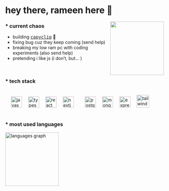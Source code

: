 <h1 align="left">hey there, rameen here 🍜</h1>


<img align="right" height="170" src="https://media3.giphy.com/media/v1.Y2lkPTc5MGI3NjExOXdpdWY4NzI3NGkwM3pld2lwbXV5bjlqaDVuMjlsY3Y1dHNtOHQ0biZlcD12MV9pbnRlcm5hbF9naWZfYnlfaWQmY3Q9Zw/Fj0MaDHcLycOk/giphy.gif"  />

<h3 align="left">* current chaos</h3>


<ul align="left">
  <li>building <a href="www.capyclip.com"> <kbd>capyclip</kbd></a> 🍊</li> 
  <li>fixing bug cuz they keep coming (send help)</li> 
  <li>breaking my low ram pc with coding experiments (also send help)</li>
  <li>pretending i like js (i don’t, but... )</li>
</ul>
<br>
<h3 align="left">* tech stack</h3>
<!-- <hr> -->
<br>
<div align="left">
  &emsp;
  <img src="https://cdn.jsdelivr.net/gh/devicons/devicon/icons/javascript/javascript-original.svg" height="35" alt="javascript logo"  />
  <img width="12" />
  <img src="https://cdn.jsdelivr.net/gh/devicons/devicon/icons/typescript/typescript-original.svg" height="35" alt="typescript logo"  />
  <img width="12" />
  <img src="https://cdn.jsdelivr.net/gh/devicons/devicon/icons/react/react-original.svg" height="35" alt="react logo"  />
  <img width="12" />
  <img src="https://cdn.jsdelivr.net/gh/devicons/devicon/icons/nextjs/nextjs-original.svg" height="35" alt="nextjs logo"  />
  <img width="12" />
<!--   <img src="https://cdn.jsdelivr.net/gh/devicons/devicon/icons/nodejs/nodejs-original.svg" height="40" alt="nodejs logo"  /> -->
  <img width="12" />
  <img src="https://cdn.jsdelivr.net/gh/devicons/devicon/icons/postgresql/postgresql-original.svg" height="35" alt="postgresql logo"  />
  <img width="12" />
  <img src="https://cdn.jsdelivr.net/gh/devicons/devicon/icons/mongodb/mongodb-original.svg" height="35" alt="mongodb logo"  />
  <img width="12" />
  <img src="https://cdn.jsdelivr.net/gh/devicons/devicon/icons/express/express-original.svg" height="35" alt="express logo"  />
  <img width="12" />
  <img src="https://cdn.jsdelivr.net/gh/devicons/devicon/icons/tailwindcss/tailwindcss-original-wordmark.svg" height="40" alt="tailwindcss logo"  />
</div>



<br clear="both">

<h3 align="left">* most used languages</h3>
<div align="left">
<!--   <img src="https://github-readme-stats.vercel.app/api/top-langs?username=khanrameen&locale=en&hide_title=false&layout=compact&card_width=320&langs_count=5&theme=black&hide_border=true&order=2" height="170" alt="languages graph"  /> -->
  <picture>
  <source 
    srcset="https://github-readme-stats.vercel.app/api/top-langs?username=khanrameen&theme=github_dark&hide_border=true&layout=compact&langs_count=5&hide_title=true" 
    media="(prefers-color-scheme: dark)" />
  <source 
    srcset="https://github-readme-stats.vercel.app/api/top-langs?username=khanrameen&theme=default&hide_border=true&layout=compact&langs_count=5&hide_title=true" 
    media="(prefers-color-scheme: light)" />
  <img 
    src="https://github-readme-stats.vercel.app/api/top-langs?username=khanrameen&theme=default&hide_border=true&layout=compact&langs_count=5&hide_title=true" 
    height="170" 
    alt="languages graph" />
</picture>


</div>
